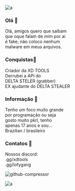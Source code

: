 ![a](https://github.com/martexdd/martexdd/assets/143229353/cf831ace-dee3-41d3-a5d3-a02501b71e91)


### Olá 👋
Olá, amigos quero que saibam <br>
que oque falam de mim por ai <br>
é fake, não coloco nenhum <br>
malware em meus arquivos.


### Conquistas👻
Criador da XD TOOLS <br>
Derrubei a API do <br>
DELTA STELER (grabber) <br>
EX ajudante do DELTA STEALER

### Informação 🎈
Tenho um foco muito grande <br>
por programação ou seja <br>
gosto muito pkrl, tenho <br>
apenas 17 anos e sou... <br>
Brazilian / brasileiro

### Contatos 👥
Nossos discord:
<br>
.gg/xdtools
<br>
.gg/lofygang

![github-compressor](https://github.com/martexdd/martexdd/assets/143229353/561a3c97-5d21-4db7-94b9-2e56d45316d2)

![a](https://github.com/martexdd/martexdd/assets/143229353/cf831ace-dee3-41d3-a5d3-a02501b71e91)


<!--
**martexdd/martexdd** is a ✨ _special_ ✨ repository because its `README.md` (this file) appears on your GitHub profile.

Here are some ideas to get you started:

- 🔭 I’m currently working on ...
- 🌱 I’m currently learning ...
- 👯 I’m looking to collaborate on ...
- 🤔 I’m looking for help with ...
- 💬 Ask me about ...
- 📫 How to reach me: ...
- 😄 Pronouns: ...
- ⚡ Fun fact: ...
-->
